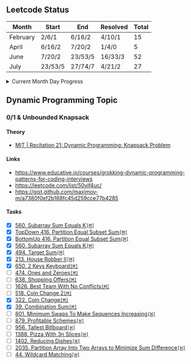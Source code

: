 ## Leetcode Status

| Month    | Start   | End     | Resolved | Total |
|----------|---------|---------|----------|-------|
| February | 2/6/1   | 6/16/2  | 4/10/1   | 15    |
| April    | 6/16/2  | 7/20/2  | 1/4/0    | 5     |
| June     | 7/20/2  | 23/53/5 | 16/33/3  | 52    |
| July     | 23/53/5 | 27/74/7 | 4/21/2   | 27    |

<details>
<summary>Current Month Day Progress</summary>
20.08.22 27/75/7 <br>
21.08.22 27/77/7 <br>
25.08.22 27/79/7 <br>
29.08.22 27/80/7 <br>
</details>

## Dynamic Programming Topic


### 0/1 & Unbounded Knapsack

#### Theory
- [MIT | Recitation 21: Dynamic Programming: Knapsack Problem](https://www.youtube.com/watch?v=wFP5VHGHFdk)

#### Links

- https://www.educative.io/courses/grokking-dynamic-programming-patterns-for-coding-interviews
- https://leetcode.com/list/50vif4uc/
- https://gist.github.com/maximov-m/a7380f0ef2b188fc45d259cce77b4285

#### Tasks

- [X] [560. Subarray Sum Equals K`[M]`](https://leetcode.com/problems/subarray-sum-equals-k/)
- [X] [TopDown 416. Partition Equal Subset Sum`[M]`](https://leetcode.com/problems/partition-equal-subset-sum/)
- [X] [BottomUp 416. Partition Equal Subset Sum`[M]`](https://leetcode.com/problems/partition-equal-subset-sum/)
- [X] [560. Subarray Sum Equals K`[M]`](https://leetcode.com/problems/subarray-sum-equals-k/)
- [X] [494. Target Sum`[M]`](https://leetcode.com/problems/target-sum/)
- [X] [213. House Robber II`[M]`](https://leetcode.com/problems/house-robber-ii/)
- [X] [650. 2 Keys Keyboard`[M]`](https://leetcode.com/problems/2-keys-keyboard/)
- [ ] [474. Ones and Zeroes`[M]`](https://leetcode.com/problems/ones-and-zeroes/)
- [ ] [638. Shopping Offers`[M]`](https://leetcode.com/problems/shopping-offers/)
- [ ] [1626. Best Team With No Conflicts`[M]`](https://leetcode.com/problems/best-team-with-no-conflicts/)
- [ ] [518. Coin Change 2`[M]`](https://leetcode.com/problems/coin-change-2/)
- [X] [322. Coin Change`[M]`](https://leetcode.com/problems/coin-change/)
- [X] [39. Combination Sum`[M]`](https://leetcode.com/problems/combination-sum/submissions/)
- [ ] [801. Minimum Swaps To Make Sequences Increasing`[H]`](https://leetcode.com/problems/minimum-swaps-to-make-sequences-increasing/)
- [ ] [879. Profitable Schemes`[H]`](https://leetcode.com/problems/profitable-schemes/)
- [ ] [956. Tallest Billboard`[H]`](https://leetcode.com/problems/tallest-billboard/)
- [ ] [1388. Pizza With 3n Slices`[H]`](https://leetcode.com/problems/pizza-with-3n-slices/)
- [ ] [1402. Reducing Dishes`[H]`](https://leetcode.com/problems/reducing-dishes/)
- [ ] [2035. Partition Array Into Two Arrays to Minimize Sum Difference`[H]`](https://leetcode.com/problems/partition-array-into-two-arrays-to-minimize-sum-difference/)
- [ ] [44. Wildcard Matching`[H]`](https://leetcode.com/problems/wildcard-matching/)
